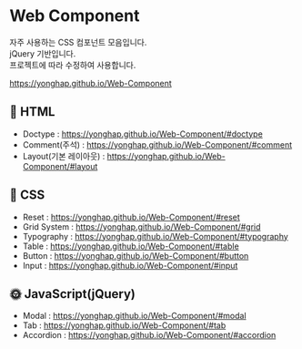 # Web Component

자주 사용하는 CSS 컴포넌트 모음입니다.<br>
jQuery 기반입니다.<br>
프로젝트에 따라 수정하여 사용합니다.

<a href="https://yonghap.github.io/Web-Component/" target="_blank">
    https://yonghap.github.io/Web-Component
</a>

## :page_facing_up: HTML

- Doctype : https://yonghap.github.io/Web-Component/#doctype
- Comment(주석) : https://yonghap.github.io/Web-Component/#comment
- Layout(기본 레이아웃) : https://yonghap.github.io/Web-Component/#layout

## :art: CSS

- Reset : https://yonghap.github.io/Web-Component/#reset
- Grid System : https://yonghap.github.io/Web-Component/#grid
- Typography : https://yonghap.github.io/Web-Component/#typography
- Table : https://yonghap.github.io/Web-Component/#table
- Button : https://yonghap.github.io/Web-Component/#button
- Input : https://yonghap.github.io/Web-Component/#input

## :sun_with_face: JavaScript(jQuery)

- Modal : https://yonghap.github.io/Web-Component/#modal
- Tab : https://yonghap.github.io/Web-Component/#tab
- Accordion : https://yonghap.github.io/Web-Component/#accordion